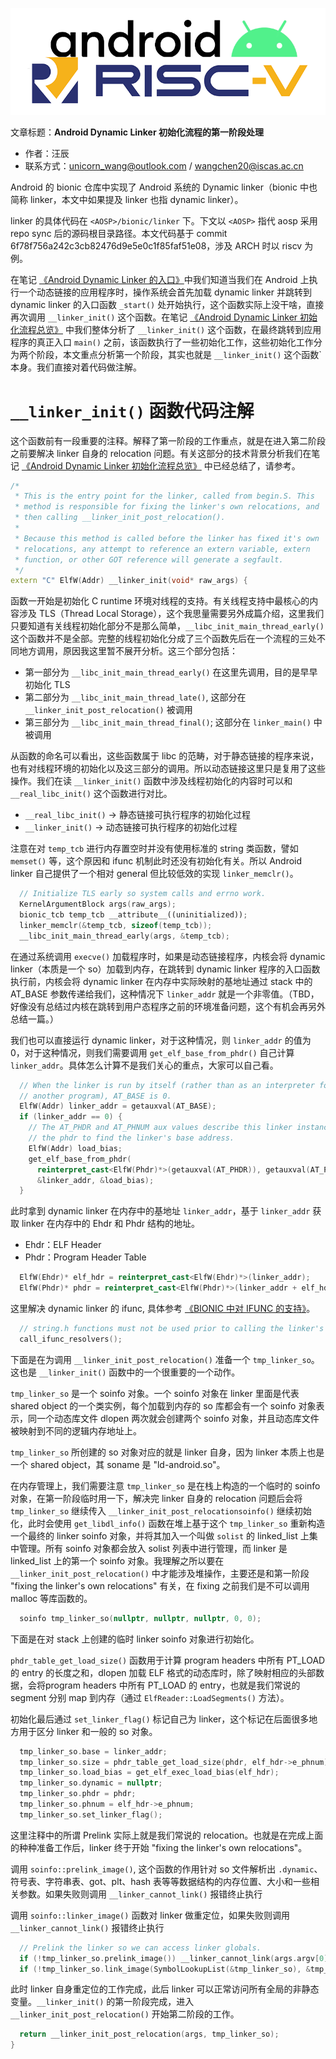 ![](./diagrams/android-riscv.png)

文章标题：**Android Dynamic Linker 初始化流程的第一阶段处理**

- 作者：汪辰
- 联系方式：<unicorn_wang@outlook.com> / <wangchen20@iscas.ac.cn>

Android 的 bionic 仓库中实现了 Android 系统的 Dynamic linker（bionic 中也简称 linker，本文中如果提及 linker 也指 dynamic linker）。

linker 的具体代码在 `<AOSP>/bionic/linker` 下。下文以 `<AOSP>` 指代 aosp 采用 repo sync 后的源码根目录路径。本文代码基于 commit 6f78f756a242c3cb82476d9e5e0c1f85faf51e08，涉及 ARCH 时以 riscv 为例。

在笔记 [《Android Dynamic Linker 的入口》][1]中我们知道当我们在 Android 上执行一个动态链接的应用程序时，操作系统会首先加载 dynamic linker 并跳转到 dynamic linker 的入口函数 `_start()` 处开始执行，这个函数实际上没干啥，直接再次调用 `__linker_init()` 这个函数。在笔记 [《Android Dynamic Linker 初始化流程总览》][2] 中我们整体分析了 `__linker_init()` 这个函数，在最终跳转到应用程序的真正入口 `main()` 之前，该函数执行了一些初始化工作，这些初始化工作分为两个阶段，本文重点分析第一个阶段，其实也就是 `__linker_init()` 这个函数` 本身。我们直接对着代码做注解。

# `__linker_init()` 函数代码注解

这个函数前有一段重要的注释。解释了第一阶段的工作重点，就是在进入第二阶段之前要解决 linker 自身的 relocation 问题。有关这部分的技术背景分析我们在笔记 [《Android Dynamic Linker 初始化流程总览》][2] 中已经总结了，请参考。

```cpp
/*
 * This is the entry point for the linker, called from begin.S. This
 * method is responsible for fixing the linker's own relocations, and
 * then calling __linker_init_post_relocation().
 *
 * Because this method is called before the linker has fixed it's own
 * relocations, any attempt to reference an extern variable, extern
 * function, or other GOT reference will generate a segfault.
 */
extern "C" ElfW(Addr) __linker_init(void* raw_args) {
```

函数一开始是初始化 C runtime 环境对线程的支持。有关线程支持中最核心的内容涉及 TLS（Thread Local Storage），这个我思量需要另外成篇介绍，这里我们只要知道有关线程初始化部分不是那么简单，`__libc_init_main_thread_early()` 这个函数并不是全部。完整的线程初始化分成了三个函数先后在一个流程的三处不同地方调用，原因我这里暂不展开分析。这三个部分包括：

- 第一部分为 `__libc_init_main_thread_early()` 在这里先调用，目的是早早初始化 TLS
- 第二部分为 `__libc_init_main_thread_late()`, 这部分在 `__linker_init_post_relocation()` 被调用
- 第三部分为 `__libc_init_main_thread_final()`; 这部分在 `linker_main()` 中被调用

从函数的命名可以看出，这些函数属于 libc 的范畴，对于静态链接的程序来说，也有对线程环境的初始化以及这三部分的调用。所以动态链接这里只是复用了这些操作。我们在读 `__linker_init()` 函数中涉及线程初始化的内容时可以和 `__real_libc_init()` 这个函数进行对比。

- `__real_libc_init()` -> 静态链接可执行程序的初始化过程
- `__linker_init()` -> 动态链接可执行程序的初始化过程

注意在对 `temp_tcb` 进行内存置空时并没有使用标准的 string 类函数，譬如 `memset()` 等，这个原因和 ifunc 机制此时还没有初始化有关。所以 Android linker 自己提供了一个相对 general 但比较低效的实现 `linker_memclr()`。

```cpp
  // Initialize TLS early so system calls and errno work.
  KernelArgumentBlock args(raw_args);
  bionic_tcb temp_tcb __attribute__((uninitialized));
  linker_memclr(&temp_tcb, sizeof(temp_tcb));
  __libc_init_main_thread_early(args, &temp_tcb);
```

在通过系统调用 `execve()` 加载程序时，如果是动态链接程序，内核会将 dynamic linker（本质是一个 so）加载到内存，在跳转到 dynamic linker 程序的入口函数执行前，内核会将 dynamic linker 在内存中实际映射的基地址通过 stack 中的 AT_BASE 参数传递给我们，这种情况下 `linker_addr` 就是一个非零值。（TBD，好像没有总结过内核在跳转到用户态程序之前的环境准备问题，这个有机会再另外总结一篇。）

我们也可以直接运行 dynamic linker，对于这种情况，则 `linker_addr` 的值为 0，对于这种情况，则我们需要调用 `get_elf_base_from_phdr()` 自己计算 `linker_addr`。具体怎么计算不是我们关心的重点，大家可以自己看。

```cpp
  // When the linker is run by itself (rather than as an interpreter for
  // another program), AT_BASE is 0.
  ElfW(Addr) linker_addr = getauxval(AT_BASE);
  if (linker_addr == 0) {
    // The AT_PHDR and AT_PHNUM aux values describe this linker instance, so use
    // the phdr to find the linker's base address.
    ElfW(Addr) load_bias;
    get_elf_base_from_phdr(
      reinterpret_cast<ElfW(Phdr)*>(getauxval(AT_PHDR)), getauxval(AT_PHNUM),
      &linker_addr, &load_bias);
  }
```

此时拿到 dynamic linker 在内存中的基地址 `linker_addr`，基于 `linker_addr` 获取 linker 在内存中的 Ehdr 和 Phdr 结构的地址。
- Ehdr：ELF Header
- Phdr：Program Header Table

```cpp
  ElfW(Ehdr)* elf_hdr = reinterpret_cast<ElfW(Ehdr)*>(linker_addr);
  ElfW(Phdr)* phdr = reinterpret_cast<ElfW(Phdr)*>(linker_addr + elf_hdr->e_phoff);
```

这里解决 dynamic linker 的 ifunc, 具体参考 [《BIONIC 中对 IFUNC 的支持》][3]。

```cpp
  // string.h functions must not be used prior to calling the linker's ifunc resolvers.
  call_ifunc_resolvers();
```

下面是在为调用 `__linker_init_post_relocation()` 准备一个 `tmp_linker_so`。这也是 `__linker_init()` 函数中的一个很重要的一个动作。
 
`tmp_linker_so` 是一个 soinfo 对象。一个 soinfo 对象在 linker 里面是代表 shared object 的一个类实例，每个加载到内存的 so 库都会有一个 soinfo 对象表示，同一个动态库文件 dlopen 两次就会创建两个 soinfo 对象，并且动态库文件被映射到不同的逻辑内存地址上。

`tmp_linker_so` 所创建的 so 对象对应的就是 linker 自身，因为 linker 本质上也是一个 shared object，其 soname 是 "ld-android.so"。

在内存管理上，我们需要注意 `tmp_linker_so` 是在栈上构造的一个临时的 soinfo 对象，在第一阶段临时用一下，解决完 linker 自身的 relocation 问题后会将 `tmp_linker_so` 继续传入 `__linker_init_post_relocationsoinfo()` 继续初始化，此时会使用 `get_libdl_info()` 函数在堆上基于这个 `tmp_linker_so` 重新构造一个最终的 linker soinfo 对象，并将其加入一个叫做 `solist` 的 linked_list 上集中管理。所有 soinfo 对象都会放入 solist 列表中进行管理，而 linker 是 linked_list 上的第一个 soinfo 对象。我理解之所以要在 `__linker_init_post_relocation()` 中才能涉及堆操作，主要还是和第一阶段 "fixing the linker's own relocations" 有关，在 fixing 之前我们是不可以调用 malloc 等库函数的。

```cpp
  soinfo tmp_linker_so(nullptr, nullptr, nullptr, 0, 0);
```

下面是在对 stack 上创建的临时 linker soinfo 对象进行初始化。

`phdr_table_get_load_size()` 函数用于计算 program headers 中所有 PT_LOAD 的 entry 的长度之和，dlopen 加载 ELF 格式的动态库时，除了映射相应的头部数据，会将program headers 中所有 PT_LOAD 的 entry，也就是我们常说的 segment 分别 map 到内存（通过 `ElfReader::LoadSegments()` 方法）。

初始化最后通过 `set_linker_flag()` 标记自己为 linker，这个标记在后面很多地方用于区分 linker 和一般的 so 对象。

```cpp
  tmp_linker_so.base = linker_addr;
  tmp_linker_so.size = phdr_table_get_load_size(phdr, elf_hdr->e_phnum);
  tmp_linker_so.load_bias = get_elf_exec_load_bias(elf_hdr);
  tmp_linker_so.dynamic = nullptr;
  tmp_linker_so.phdr = phdr;
  tmp_linker_so.phnum = elf_hdr->e_phnum;
  tmp_linker_so.set_linker_flag();
```

这里注释中的所谓 Prelink 实际上就是我们常说的 relocation。也就是在完成上面的种种准备工作后，linker 终于开始 "fixing the linker's own relocations"。

调用 `soinfo::prelink_image()`, 这个函数的作用针对 so 文件解析出 `.dynamic`、符号表、字符串表、got、plt、hash 表等等数据结构的内存位置、大小和一些相关参数。如果失败则调用 `__linker_cannot_link()` 报错终止执行
   
调用 `soinfo::linker_image()` 函数对 linker 做重定位，如果失败则调用 `__linker_cannot_link()` 报错终止执行

```cpp
  // Prelink the linker so we can access linker globals.
  if (!tmp_linker_so.prelink_image()) __linker_cannot_link(args.argv[0]);
  if (!tmp_linker_so.link_image(SymbolLookupList(&tmp_linker_so), &tmp_linker_so, nullptr, nullptr)) __linker_cannot_link(args.argv[0]);
```

此时 linker 自身重定位的工作完成，此后 linker 可以正常访问所有全局的非静态变量。`__linker_init()` 的第一阶段完成，进入 `__linker_init_post_relocation()` 开始第二阶段的工作。

```cpp
  return __linker_init_post_relocation(args, tmp_linker_so);
}
```

[1]:./20221220-andorid-linker-entry.md
[2]:./20221222-android-dynamic-linker-overview.md
[3]:./20220623-ifunc-bionic.md